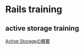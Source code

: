 # Rails training

## active storage training
[Active Storageの概要](https://railsguides.jp/active_storage_overview.html)

